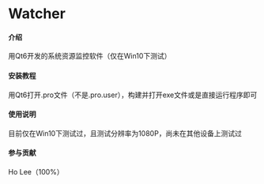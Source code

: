 # Watcher

#### 介绍
用Qt6开发的系统资源监控软件（仅在Win10下测试）


#### 安装教程
用Qt6打开.pro文件（不是.pro.user），构建并打开exe文件或是直接运行程序即可

#### 使用说明
目前仅在Win10下测试过，且测试分辨率为1080P，尚未在其他设备上测试过

#### 参与贡献
Ho Lee（100%）

